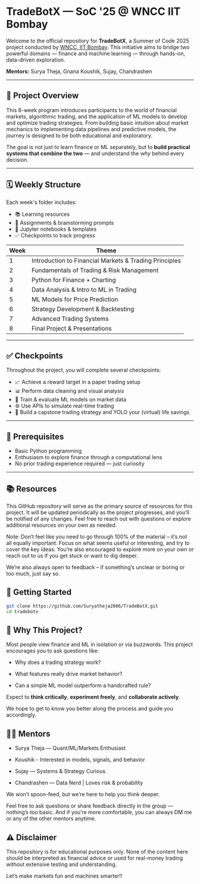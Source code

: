 # TradeBotX — SoC '25 @ WNCC IIT Bombay

Welcome to the official repository for **TradeBotX**, a Summer of Code 2025 project conducted by [WNCC, IIT Bombay](https://wncc-iitb.org/). This initiative aims to bridge two powerful domains — finance and machine learning — through hands-on, data-driven exploration.

**Mentors:** Surya Theja, Gnana Koushik, Sujay, Chandrashen

---

## 🧭 Project Overview

This 8-week program introduces participants to the world of financial markets, algorithmic trading, and the application of ML models to develop and optimize trading strategies. From building basic intuition about market mechanics to implementing data pipelines and predictive models, the journey is designed to be both educational and exploratory.

The goal is not just to learn finance or ML separately, but to **build practical systems that combine the two** — and understand the *why* behind every decision.

---

## 🗓️ Weekly Structure

Each week's folder includes:
- 📚 Learning resources
- 🧠 Assignments & brainstorming prompts
- 🧪 Jupyter notebooks & templates
- ✅ Checkpoints to track progress

| Week | Theme |
|------|-------|
| 1 | Introduction to Financial Markets & Trading Principles |
| 2 | Fundamentals of Trading & Risk Management |
| 3 | Python for Finance + Charting |
| 4 | Data Analysis & Intro to ML in Trading |
| 5 | ML Models for Price Prediction |
| 6 | Strategy Development & Backtesting |
| 7 | Advanced Trading Systems |
| 8 | Final Project & Presentations |

---

## ✅ Checkpoints

Throughout the project, you will complete several checkpoints:

- 📈 Achieve a reward target in a paper trading setup
- 📊 Perform data cleaning and visual analysis
- 🤖 Train & evaluate ML models on market data
- ⚙️ Use APIs to simulate real-time trading
- 🧠 Build a capstone trading strategy and YOLO your (virtual) life savings

---

## 🧰 Prerequisites

- Basic Python programming
- Enthusiasm to explore finance through a computational lens
- No prior trading experience required — just curiosity

---

## 📚 Resources 

This GitHub repository will serve as the primary source of resources for this project. It will be updated periodically as the project progresses, and you’ll be notified of any changes. Feel free to reach out with questions or explore additional resources on your own as needed.

Note: Don’t feel like you need to go through 100% of the material – it’s not all equally important. Focus on what seems useful or interesting, and try to cover the key ideas. You’re also encouraged to explore more on your own or reach out to us if you get stuck or want to dig deeper.

We’re also always open to feedback – if something’s unclear or boring or too much, just say so.

## 🚀 Getting Started

```bash
git clone https://github.com/Suryatheja2006/TradeBotX.git
cd tradebotx
```

## 🧠 Why This Project?
Most people view finance and ML in isolation or via buzzwords. This project encourages you to ask questions like:

- Why does a trading strategy work?

- What features really drive market behavior?

- Can a simple ML model outperform a handcrafted rule?

Expect to **think critically**, **experiment freely**, and **collaborate actively**.

We hope to get to know you better along the process and guide you accordingly.

## 👨‍🏫 Mentors
- Surya Theja — Quant/ML/Markets Enthusiast

- Koushik - Interested in models, signals, and behavior

- Sujay — Systems & Strategy Curious

- Chandrashen — Data Nerd | Loves risk & probability

We won’t spoon-feed, but we’re here to help you think deeper.

Feel free to ask questions or share feedback directly in the group — nothing’s too basic. And if you’re more comfortable, you can always DM me or any of the other mentors anytime.

## ⚠️ Disclaimer

This repository is for educational purposes only. None of the content here should be interpreted as financial advice or used for real-money trading without extensive testing and understanding.

Let’s make markets fun and machines smarter!!